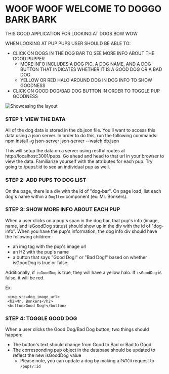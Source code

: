 # WOOF WOOF WELCOME TO DOGGO BARK BARK

THIS GOOD APPLICATION FOR LOOKING AT DOGS BOW WOW

WHEN LOOKING AT PUP PUPS USER SHOULD BE ABLE TO:
 - CLICK ON DOGS IN THE DOG BAR TO SEE MORE INFO ABOUT THE GOOD PUPPER
   - MORE INFO INCLUDES A DOG PIC, A DOG NAME, AND A DOG BUTTON THAT INDICATES WHETHER IT IS A GOOD DOG OR A BAD DOG
   - YELLOW OR RED HALO AROUND DOG IN DOG INFO TO SHOW GOODNESS
 - CLICK ON GOOD DOG/BAD DOG BUTTON IN ORDER TO TOGGLE PUP GOODNESS

![Showcasing the layout](woof-woof-demo.gif)

### STEP 1: VIEW THE DATA
All of the dog data is stored in the db.json file. You'll want to access this data
using a json server. In order to do this, run the following commands:
  npm install -g json-server
  json-server --watch db.json

This will setup the data on a server using restful routes at http://localhost:3001/pups.
Go ahead and head to that url in your browser to view the data.
Familiarize yourself with the attributes for each pup. Try going to /pups/:id to see an individual pup as well.

### STEP 2: ADD PUPS TO DOG LIST
On the page, there is a div with the id of "dog-bar". On page load, list each dog's name within a `DogItem` component (ex: <span>Mr. Bonkers</span>).

### STEP 3: SHOW MORE INFO ABOUT EACH PUP
When a user clicks on a pup's span in the dog bar, that pup's info (image, name, and isGoodDog status) should show up in the div with the id of "dog-info".
When you have the pup's information, the dog info div should have the following children:
 - an img tag with the pup's image url
 - an H2 with the pup's name
 - a button that says "Good Dog!" or "Bad Dog!" based on whether isGoodDog is true or false.

  Additionally, if `isGoodDog` is true, they will have a yellow halo. If `isGoodDog` is false, it will be red.


  
 Ex:
 ```
  <img src=dog_image_url>
  <h2>Mr. Bonkers</h2>
  <button>Good Dog!</button>
 ```

 ### STEP 4: TOGGLE GOOD DOG
 When a user clicks the Good Dog/Bad Dog button, two things should happen:
  - The button's text should change from Good to Bad or Bad to Good
  - The corresponding pup object in the database should be updated to reflect the new isGoodDog value
    - Please note, you can update a dog by making a `PATCH` request to `/pups/:id`

